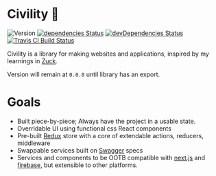 Civility :tophat:
========
![Version](https://img.shields.io/badge/version-0.0.0-red.svg?longCache=true&style=flat-square)
[![dependencies Status](https://david-dm.org/ivebencrazy/civility/status.svg?style=flat-square)](https://david-dm.org/ivebencrazy/civility)
[![devDependencies Status](https://david-dm.org/ivebencrazy/civility/dev-status.svg?style=flat-square)](https://david-dm.org/ivebencrazy/civility?type=dev)
[![Travis CI Build Status](https://img.shields.io/travis/ivebencrazy/civility/master.svg?style=flat-square)](https://travis-ci.org/ivebencrazy/civility)


Civility is a library for making websites and applications, inspired by my learnings in [Zuck](https://github.com/Blanket-Warriors/Zuck).

Version will remain at `0.0.0` until library has an export.


Goals
=====
  - Built piece-by-piece; Always have the project in a usable state.
  - Overridable UI using functional css React components
  - Pre-built [Redux](https://redux.js.org/) store with a core of extendable actions, reducers, middleware
  - Swappable services built on [Swagger](https://swagger.io/) specs
  - Services and components to be OOTB compatible with [next.js](https://github.com/zeit/next.js/) and [firebase](https://firebase.google.com/), but extensible to other platforms.
